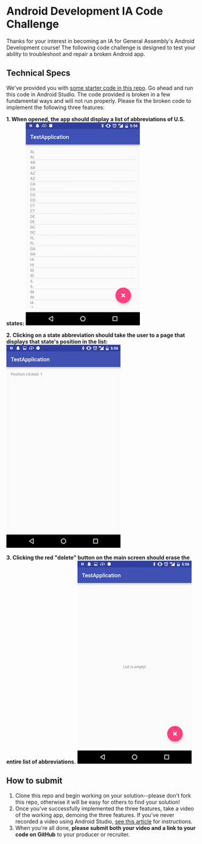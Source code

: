 # Android Development IA Code Challenge

Thanks for your interest in becoming an IA for General Assembly's Android Development course! The following code challenge is designed to test your ability to troubleshoot and repair a broken Android app.  

## Technical Specs

We've provided you with [some starter code in this repo](/TestApplication/). Go ahead and run this code in Android Studio. The code provided is broken in a few fundamental ways and will not run properly. Please fix the broken code to implement the following three features:

**1. When opened, the app should display a list of abbreviations of U.S. states:**
![List of states](./screenshots/screen1.png)

**2. Clicking on a state abbreviation should take the user to a page that displays that state's position in the list:**
![State view](./screenshots/screen2.png)

**3. Clicking the red "delete" button on the main screen should erase the entire list of abbreviations.**
![Delete button](./screenshots/screen3.png)

## How to submit

1. Clone this repo and begin working on your solution--please don't fork this repo, otherwise it will be easy for others to find your solution!
2. Once you've successfully implemented the three features, take a video of the working app, demoing the three features. If you've never recorded a video using Android Studio, [see this article](http://developer.android.com/tools/debugging/debugging-studio.html#screenCap) for instructions.
3. When you're all done, **please submit both your video and a link to your code on GitHub** to your producer or recruiter. 
